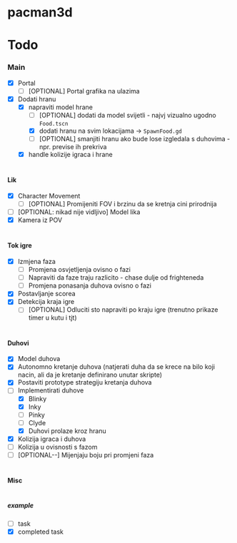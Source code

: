 # pacman3d

# Todo
### Main
- [x] Portal
  - [ ] [OPTIONAL] Portal grafika na ulazima
- [x] Dodati hranu
  - [x] napraviti model hrane
    - [ ] [OPTIONAL] dodati da model svijetli - najvj vizualno ugodno `Food.tscn`
    - [x] dodati hranu na svim lokacijama -> `SpawnFood.gd`
    - [ ] [OPTIONAL] smanjiti hranu ako bude lose izgledala s duhovima - npr. previse ih prekriva
  - [x] handle kolizije igraca i hrane
#
#### Lik
- [x] Character Movement
  - [ ] [OPTIONAL] Promijeniti FOV i brzinu da se kretnja cini prirodnija
- [ ] [OPTIONAL: nikad nije vidljivo] Model lika
- [x] Kamera iz POV
#
#### Tok igre
- [x] Izmjena faza
  - [ ] Promjena osvjetljenja ovisno o fazi
  - [ ] Napraviti da faze traju razlicito - chase dulje od frighteneda
  - [ ] Promjena ponasanja duhova ovisno o fazi
- [x] Postavljanje scorea
- [x] Detekcija kraja igre
  - [ ] [OPTIONAL] Odluciti sto napraviti po kraju igre (trenutno prikaze timer u kutu i tjt)
#
#### Duhovi
- [x] Model duhova
- [x] Autonomno kretanje duhova (natjerati duha da se krece na bilo koji nacin, ali da je kretanje definirano unutar skripte)
- [x] Postaviti prototype strategiju kretanja duhova 
- [ ] Implementirati duhove
  - [x] Blinky
  - [x] Inky
  - [ ] Pinky
  - [ ] Clyde
  - [x] Duhovi prolaze kroz hranu
- [x] Kolizija igraca i duhova
- [ ] Kolizija u ovisnosti s fazom
- [ ] [OPTIONAL--] Mijenjaju boju pri promjeni faza
#

#### Misc

#

##### example
- [ ] task
- [x] completed task
